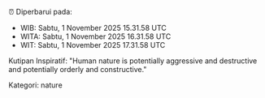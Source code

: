 ⏰ Diperbarui pada:
- WIB: Sabtu, 1 November 2025 15.31.58 UTC
- WITA: Sabtu, 1 November 2025 16.31.58 UTC
- WIT: Sabtu, 1 November 2025 17.31.58 UTC

Kutipan Inspiratif:
"Human nature is potentially aggressive and destructive and potentially orderly and constructive."


Kategori: nature


